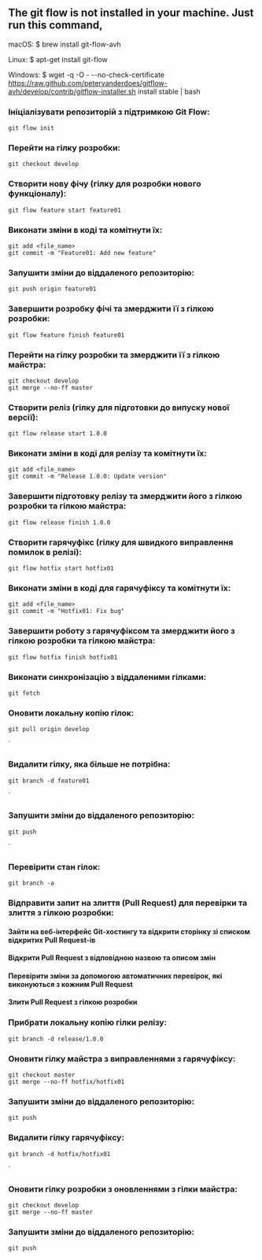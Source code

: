 ## The git flow is not installed in your machine. Just run this command,

macOS:
$ brew install git-flow-avh

Linux:
$ apt-get install git-flow

Windows:
$ wget -q -O - --no-check-certificate https://raw.github.com/petervanderdoes/gitflow-avh/develop/contrib/gitflow-installer.sh install stable | bash

### Ініціалізувати репозиторій з підтримкою Git Flow:
```shell
git flow init
```

### Перейти на гілку розробки:
```shell
git checkout develop
```

### Створити нову фічу (гілку для розробки нового функціоналу):
```shell
git flow feature start feature01
```

### Виконати зміни в коді та комітнути їх:
```shell
git add <file_name>
git commit -m "Feature01: Add new feature"
```
### Запушити зміни до віддаленого репозиторію:
```shell
git push origin feature01
```

### Завершити розробку фічі та змерджити її з гілкою розробки:
```shell
git flow feature finish feature01
```

### Перейти на гілку розробки та змерджити її з гілкою майстра:
```shell
git checkout develop
git merge --no-ff master
```

### Створити реліз (гілку для підготовки до випуску нової версії):
```shell
git flow release start 1.0.0
```

### Виконати зміни в коді для релізу та комітнути їх:
```shell
git add <file_name>
git commit -m "Release 1.0.0: Update version"
```
### Завершити підготовку релізу та змерджити його з гілкою розробки та гілкою майстра:
```shell
git flow release finish 1.0.0
```

### Створити гарячуфікс (гілку для швидкого виправлення помилок в релізі):
```shell
git flow hotfix start hotfix01
```

### Виконати зміни в коді для гарячуфіксу та комітнути їх:
```shell
git add <file_name>
git commit -m "Hotfix01: Fix bug"
```

### Завершити роботу з гарячуфіксом та змерджити його з гілкою розробки та гілкою майстра:
```shell
git flow hotfix finish hotfix01
```

### Виконати синхронізацію з віддаленими гілками:
```shell
git fetch
````
### Оновити локальну копію гілок:
```shell
git pull origin develop
```
`
### Видалити гілку, яка більше не потрібна:
```shell
git branch -d feature01
```
`
### Запушити зміни до віддаленого репозиторію:
```shell
git push
```
`
### Перевірити стан гілок:
```shell
git branch -a
```

### Відправити запит на злиття (Pull Request) для перевірки та злиття з гілкою розробки:

#### Зайти на веб-інтерфейс Git-хостингу та відкрити сторінку зі списком відкритих Pull Request-ів
#### Відкрити Pull Request з відповідною назвою та описом змін
#### Перевірити зміни за допомогою автоматичних перевірок, які виконуються з кожним Pull Request
#### Злити Pull Request з гілкою розробки

### Прибрати локальну копію гілки релізу:
```shell
git branch -d release/1.0.0
```
### Оновити гілку майстра з виправленнями з гарячуфіксу:
```shell
git checkout master
git merge --no-ff hotfix/hotfix01
````
### Запушити зміни до віддаленого репозиторію:
```shell
git push
```
### Видалити гілку гарячуфіксу:
```shell
git branch -d hotfix/hotfix01
```
`
### Оновити гілку розробки з оновленнями з гілки майстра:
```shell
git checkout develop
git merge --no-ff master
````
### Запушити зміни до віддаленого репозиторію:
```shell
git push
```
